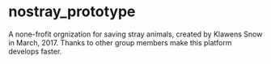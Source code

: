 # nostray_prototype

A none-frofit orgnization for saving stray animals, created by Klawens Snow in March, 2017.
Thanks to other group members make this platform develops faster.


